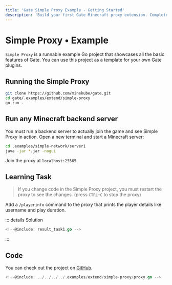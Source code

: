 ```yaml
---
title: 'Gate Simple Proxy Example - Getting Started'
description: 'Build your first Gate Minecraft proxy extension. Complete example showing how to create custom functionality with Go programming and Gate APIs.'
---
```


# Simple Proxy • Example

`Simple Proxy` is a runnable example Go project that showcases all the basic features of Gate.
You can use this project as a template for your own Gate plugins.

## Running the Simple Proxy

```sh console
git clone https://github.com/minekube/gate.git
cd gate/.examples/extend/simple-proxy
go run .
```

## Run any Minecraft backend server

You must run a backend server to actually join the game and see Simple Proxy in action.
Open a new terminal and start a Minecraft server:

```sh console
cd .examples/simple-network/server1
java -jar *.jar -nogui
```

Join the proxy at `localhost:25565`.

## Learning Task

> If you change code in the Simple Proxy project, you must restart the proxy to see the changes.
> (press `CTRL+C` to stop the proxy)

Add a `/playerinfo` command to the proxy that prints the player details like username and play duration.

::: details Solution
```go
<!--@include: result_task1.go -->
````
:::

## Code

You can check out the project on [GitHub](https://github.com/minekube/gate/tree/master/.examples/extend/simple-proxy).

```go
<!--@include: ../../../../.examples/extend/simple-proxy/proxy.go -->
```
